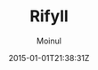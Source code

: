 ---
title: "Rifyll"
github: https://github.com/itsrifat/rifyll
demo: http://itsrifat.github.io/rifyll/
author: Moinul

ssg:
  - Jekyll
cms:
  - No Cms
date: 2015-01-01T21:38:31Z
github_branch: master
description: "A simple blog template for jekyll based on twitter bootstrap 3 "
---